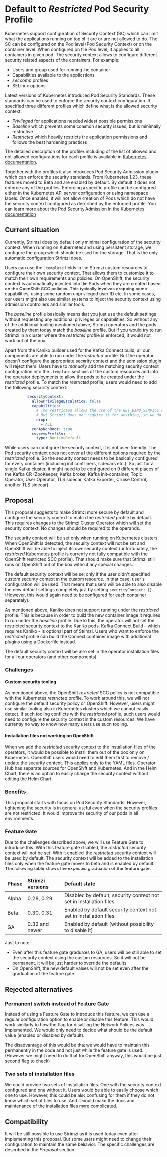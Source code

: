 # Default to _Restricted_ Pod Security Profile

Kubernetes support configuration of Security Context (SC) which can limit what the applications running on top of it are or are not allowed to do.
The SC can be configured on the Pod level (Pod Security Context) or on the container level.
When configured on the Pod level, it applies to all containers in given pod.
The security context allows to configure different security related aspects of the containers.
For example:
* Users and group used for running the container
* Capabilities available to the applications
* _seccomp_ profiles
* SELinux options

Latest versions of Kubernetes introduced Pod Security Standards.
These standards can be used to enforce the security context configuration.
It specified three different profiles which define what is the allowed security context:
* _Privileged_ for applications needed widest possible permissions
* _Baseline_ which prevents some common security issues, but is minimally restrictive
* _Restricted_ which heavily restricts the application permissions and follows the best hardening practices

The detailed description of the profiles including of the list of allowed and not-allowed configurations for each profile is available in [Kubernetes documentation](https://kubernetes.io/docs/concepts/security/pod-security-standards/).

Together with the profiles it also introduces Pod Security Admission plugin which can enforce the security standards.
From Kubernetes 1.23, these features moved to Beta and are enabled by default.
By default it does not enforce any of the profiles.
Enforcing a specific profile can be configured either in the Kubernetes APi server configuration or using namespace labels.
Once enabled, it will not allow creation of Pods which do not have the security context configured as described by the enforced profile.
You can learn more about the Pod Security Admission in the [Kubernetes documentation](https://kubernetes.io/docs/concepts/security/pod-security-admission/)

## Current situation

Currently, Strimzi does by default only minimal configuration of the security context.
When running on Kubernetes and using persistent storage, we configure the group which should be used for the storage.
That is the only automatic configuration Strimzi does.

Users can use the `.template` fields in the Strimzi custom resources to configure their own security context.
That allows them to customize it to match their own requirements and policies.
On OpenShift, the security context is automatically injected into the Pods when they are created based on the OpenShift SCC policies.
This typically involves dropping some capabilities, using some random unprivileged user ID etc.
In some cases, our users might also use similar systems to inject the security context using admission controllers and similar tools.

The _baseline_ profile basically means that you just use the default settings without requesting any additional privileges or capabilities.
So without any of the additional tooling mentioned above, Strimzi operators and the pods created by them today match the _baseline_ profile.
But if you would try to run Strimzi in a cluster where the _restricted_ profile is enforced, it would not work out of the box.

Apart from the Kaniko builder used for the Kafka Connect build, all our components are able to run under the _restricted_ profile.
But the operator doesn't configure the appropriate security context and the admission plugin will reject them.
Users have to _manually_ add the matching security context configuration into the `.template` sections of the custom resources and into the operator deployments to allow the pods to be created under the _restricted_ profile.
To match the _restricted_ profile, users would need to add the following security context:

```yaml
          securityContext:
            allowPrivilegeEscalation: false
            capabilities:
              # The restricted allows the use of the NET_BIND_SERVICE capability.
              # But Strimzi does not require it for anything, so we do not include it here.
              drop:
                - ALL
            runAsNonRoot: true
            seccompProfile:
              type: RuntimeDefault
```

While users can configure the security context, it is not user-friendly.
The Pod security context does not cover all the different options required by the _restricted_ profile.
So the security context needs to be basically configured for every container (including init containers, sidecars etc.).
So just for a single Kafka cluster, it might need to be configured on 9 different places of the Kafka CR (ZooKeeper, Kafka broker, Kafka init-container, Topic Operator, User Operator, TLS sidecar, Kafka Exporter, Cruise Control, another TLS sidecar).

## Proposal

This proposal suggests to make Strimzi more secure by default and configure the security context to match the _restricted_ profile by default.
This requires changes to the Strimzi Cluster Operator which will set the security context.
No changes should be required to the operands.

The security context will be set only when running on Kubernetes clusters.
When OpenShift is detected, the security context will not be set and OpenShift will be able to inject its own security context (unfortunately, the _restricted_ Kubernetes profile is currently not fully compatible with the OpenShift restricted SCC profile).
That should make sure that Strimzi still runs on OpenShift out of the box without any special changes.

The default security context will be set only if the user didn't specified custom security context in the custom resource.
In that case, user's configuration will be used.
That means that users will be able to also disable the new default settings completely just by setting `securityContext: {}`.
(However, this would again need to be configured for each container separately).

As mentioned above, Kaniko does not support running under the _restricted_ profile.
This is because in order to build the new container image it requires to run under the _baseline_ profile.
Due to this, the operator will not set the restricted security context to the Kaniko pods.
Kafka Connect Build - which requires Kaniko - is optional part of Strimzi.
Users who want to enforce the _restricted_ profile can build the Connect container image with additional plugins using a Dockerfile instead.

The default security context will be also set in the operator installation files for all our operators (and other components).

### Challenges

#### Custom security tooling

As mentioned above, the OpenShift _restricted_ SCC policy is not compatible with the Kubernetes _restricted_ profile.
To work around this, we will not configure the default security policy on OpenShift.
However, users might use similar tooling also in Kubernetes clusters which we cannot easily detect.
If such tooling conflicts with the _restricted_ profile, such users would need to configure the security context in the custom resources.
We have currently no way to know how many users use such tooling. 

#### Installation files not working on OpenShift

When we add the _restricted_ security context to the installation files of the operators, it would be possible to install them out of the box only on Kubernetes.
OpenShift users would need to edit them first to remove / update the security context.
This applies only to the YAML files.
Operator Hub has separate sources for OpenShift and Kubernetes.
And in the Helm Chart, there is an option to easily change the security context without editing the Helm Chart.

### Benefits

This proposal starts with focus on Pod Security Standards.
However, tightening the security is in general useful even when the security profiles are not restricted.
It would improve the security of our pods in all environments.

### Feature Gate

Due to the challenges described above, we will use Feature Gate to introduce this.
With this feature gate disabled, the _restricted_ security context will not be set.
With it enabled, the _restricted_ security context will be used by default.
The security context will be added to the installation files only when the feature gate moves to beta and is enabled by default.
The following table shows the expected graduation of the feature gate:

| Phase | Strimzi versions       | Default state                                                       |
|:------|:-----------------------|:--------------------------------------------------------------------|
| Alpha | 0.28, 0.29             | Disabled by default, security context not set in installation files |
| Beta  | 0.30, 0.31             | Enabled by default  security context not set in installation files  |
| GA    | 0.32 and newer         | Enabled by default (without possibility to disable it)              |

Just to note:
* Even after this feature gate graduates to GA, users will be still able to set the security context using the custom resources.
  So it will not be permanent, it will be just harder to override the defaults
* On OpenShift, the new default values will not be set even after the graduation of the feature gate.

## Rejected alternatives

### Permanent switch instead of Feature Gate

Instead of using a Feature Gate to introduce this feature, we can use a regular configuration option to enable or disable this feature.
This would work similarly to how the flag for disabling the Network Polices was implemented.
We would only need to decide what should be the default value (enabled or disabled by default).

The disadvantage of this would be that we would have to maintain this permanently in the code and not just while the feature gate is used.
(However we might need to do that for OpenShift anyway, this would be just second flag to check)

### Two sets of installation files

We could provide two sets of installation files.
One with the security context configured and one without it.
Users would be able to easily choose which one to use.
However, this could be also confusing for them if they do not know which set of files to use.
And it would make the docs and maintenance of the installation files more complicated.

## Compatibility

It will be still possible to use Strimzi as it is used today even after implementing this proposal.
But some users might need to change their configuration to maintain the same behavior.
The specific challenges are described in the _Proposal_ section.